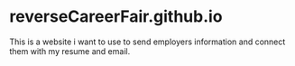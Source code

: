 # reverseCareerFair.github.io
This is a website i want to use to send employers information and connect them with my resume and email.
